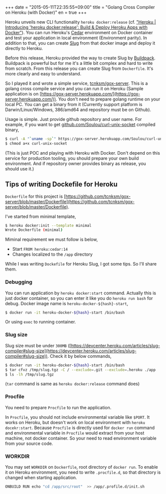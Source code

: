 +++
date = "2015-05-11T22:35:55+09:00"
title = "Golang Cross Compiler on Heroku (with Docker)"
en = true
+++

Heroku unveils new CLI functionality `heroku docker:release` (cf. ["Heroku | Introducing 'heroku docker:release': Build & Deploy Heroku Apps with Docker"](https://blog.heroku.com/archives/2015/5/5/introducing_heroku_docker_release_build_deploy_heroku_apps_with_docker)). You can run Heroku's [Cedar](https://devcenter.heroku.com/articles/cedar) environment on Docker container and test your application in local environment (Environment parity). In addition to that, you can create [Slug](https://devcenter.heroku.com/articles/platform-api-deploying-slugs) from that docker image and deploy it directly to Heroku.

Before this release, Heroku provided the way to create Slug by [Buildpack](https://devcenter.heroku.com/articles/buildpacks). Buildpack is powerful but for me it's a little bit complex and hard to write from scratch. From this release you can create Slug from `Dockerfile`. It's more clearly and easy to understand.

So I played it and wrote a simple service, [tcnksm/gox-server](https://github.com/tcnksm/gox-server). This is a golang cross compile service and you can run it on Heroku (Sample application is on [https://gox-server.herokuapp.com/](https://gox-server.herokuapp.com/)). You don't need to prepare golang runtime on your local PC. You can get a binary from it (Currently support platform is Darwin/Linux/Windows, 386/amd64 and repository must be on Github). 

Usage is simple. Just provide github repository and user name. For example, if you want to get [github.com/Soulou/curl-unix-socket](https://github.com/Soulou/curl-unix-socket) compiled binary,

```bash
$ curl -A "`uname -sp`" https://gox-server.herokuapp.com/Soulou/curl-unix-socket > curl-unix-socket
$ chmod a+x curl-unix-socket
```

(This is just POC and playing with Heroku with Docker. Don't depend on this service for production tooling, you should prepare your own build environment. And if repository owner provides binary as release, you should use it.)

## Tips of writing Dockefile for Heroku

`Dockerfile` for this project is [https://github.com/tcnksm/gox-server/blob/master/Dockerfile](https://github.com/tcnksm/gox-server/blob/master/Dockerfile).

I've started from minimal template,

```bash
$ heroku docker:init --template minimal
Wrote Dockerfile (minimal)
```

Miminal requirement we must follow is below,

- Start `FROM heroku:cedar:14`
- Changes localized to the `/app` directory

While I was writing `Dockefile` for Heroku Slug, I got some tips. So I'll share them.

### Debugging

You can run application by `heroku docker:start` command. Actually this is just docker container, so you can enter it like you do `heroku run bash` for debug. Docker image name is `heroku-docker-${hash}-start`,

```bash
$ docker run -it heroku-docker-${hash}-start /bin/bash
```

Or using `exec` to running container.

### Slug size

Slug size must be under `300MB` ([https://devcenter.heroku.com/articles/slug-compiler#slug-size](https://devcenter.heroku.com/articles/slug-compiler#slug-size)). Check it by below commands,

```bash
$ docker run -it heroku-docker-${hash}-start /bin/bash
$ tar cfvz /tmp/slug.tgz -C / --exclude=.git --exclude=.heroku ./app
$ ls -lh /tmp/slug.tgz
```

(`tar` command is same as `heroku docker:release` command does)

### Procfile

You need to prepare `Procfile` to run the application.

In `Procfile`, you should not include environmental variable like `$PORT`. It works on Heroku, but doesn't work on local environment with `heroku docekr:start`. Because `Procfile` is  directly used for `docker run` command and environmental variable in `Procfile` would extract from your host machine, not docker container. So your need to read environment variable from your source code.

### WORKDIR

You may set `WORKDIR` on `Dockerfile`, root directory of `docker run`. To enable it on Heroku environment, you need to write `.procfile.d`, so that directory is changed when starting application.

```bash
ONBUILD RUN echo "cd /app/src/root"  >> /app/.profile.d/init.sh
```
